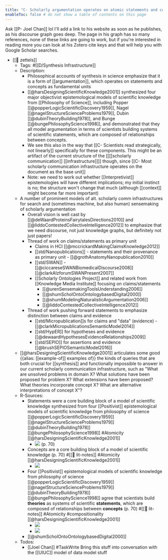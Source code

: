 ```yaml
---
title: "C- Scholarly argumentation operates on atomic statements and concepts as fundamental units"
enableToc: false # do not show a table of contents on this page
---
```

Ask [[P- Joel Chan]] lol I'll add a link to his website as soon as he publishes, as his discourse graph goes deep. The page in his graph has so many references, none of these links are going to work, but if you're interested in reading more you can look at his Zotero cite keys and that will help you with Google Scholar searches.

- [[🌲 zettels]]
    - Tags: #[[D/Synthesis Infrastructure]]
    - Description:
        - Philosophical accounts of synthesis in science emphasize that it is a form of [[argumentation]], which operates on statements and concepts as fundamental units
        - [[@harsDesigningScientificKnowledge2001]] synthesized four major objectivist epistemological models of scientific knowledge from [[Philosophy of Science]], including Popper [[@popperLogicScientificDiscovery1959]], Nagel [[@nagelStructureScienceProblems1979]], Dubin [[@dubinTheoryBuilding1978]], and Bunge [[@bungePhilosophyScience1998]], and demonstrated that they all model argumentation in terms of scientists building systems of scientific statements, which are composed of relationships between concepts.
        - We see this also in the way that [[C- Scientists read strategically, not linearly]] specifically for these components. This might be an artifact of the current structure of the [[[[scholarly communication]] [[infrastructure]]]] though, since [[C- Most scholarly communication infrastructure operates on the document as the base unit]]
        - Note: we need to work out whether [[Interpretivist]] epistemologies will have different implications; my initial instinct is no; the structure won't change that much (although [[context]] might become far more important)
    - A number of prominent models of alt. scholarly comm infrastructures for search and (sometimes machine, but also human) sensemaking of scholarly argumentation
        - Overall vision is well cast by [[@deWaardProteinsFairytalesDirections2010]] and [[@liddoContestedCollectiveIntelligence2012]] to emphasize that we need discourse, not just knowledge graphs, but definitely not just papers!
        - Thread of work on claims/statements as primary unit
            - Claims in HCI [[@mccrickardMakingClaimsKnowledge2012]]
            - [[std/Nanopublications]]  - statements and their provenance as primary unit - [[@grothAnatomyNanopublication2010]]
            - [[std/SWAN]] - [[@ciccareseSWANBiomedicalDiscourse2008]] [[@clarkAlzforumSWANPresent2007]]
            - [[Scholarly Ontologies Project]] and related work from [[Knowledge Media Institute]] focusing on claims/statements
                - [[@urenSensemakingToolsUnderstanding2006]]
                - [[@shumScholOntoOntologybasedDigital2000]]
                - [[@shumModelingNaturalisticArgumentation2006]]
                - [[@liddoContestedCollectiveIntelligence2012]]
        - Thread of work pushing forward statements to emphasize distinction between claims and evidence
            - [[std/Micropublication]]s for claims and "data" (evidence) - [[@clarkMicropublicationsSemanticModel2014]] 
            - [[std/HypER]] for hypotheses and evidence [[@dewaardHypothesesEvidenceRelationships2009]]
            - [[std/SEPIO]] for assertions and evidence [[@brushSEPIOSemanticModel2016]]
    - [[@harsDesigningScientificKnowledge2001]] articulates some good {{alias: [[example-of]] examples of}} the kinds of queries that are both crucial for [[synthesis]] and functionally impossible to answer in our current scholarly communication infrastructure, such as "What are unsolved problems in domain X? What solutions have been proposed for problem X? What extensions have been proposed? What theories incorporate concept X? What are alternative interpretations of concept X"? 
    - R-Sources:
        - Statements were a core building block of a model of scientific knowledge synthesized from four [[Positivist]] epistemological models of scientific knowledge from philosophy of science [[@popperLogicScientificDiscovery1959]] [[@nagelStructureScienceProblems1979]] [[@dubinTheoryBuilding1978]] [[@bungePhilosophyScience1998]]   #Atomicity [[@harsDesigningScientificKnowledge2001]]
            - ![](https://firebasestorage.googleapis.com/v0/b/firescript-577a2.appspot.com/o/imgs%2Fapp%2Fmegacoglab%2FBKdsNedWQB?alt=media&token=8d75e1d8-bd58-439f-a232-a25ebf651691) (p. 70)
        - Concepts are a core building block of a model of scientific knowledge (p. 70) #[[📝 lit-notes]] #Atomicity [[@harsDesigningScientificKnowledge2001]]
            - ![](https://firebasestorage.googleapis.com/v0/b/firescript-577a2.appspot.com/o/imgs%2Fapp%2Fmegacoglab%2FJYjCmS2ftQ?alt=media&token=3752423e-86e7-4c31-931e-498bbd54b14d)
        - Four [[Positivist]] epistemological models of scientific knowledge from philosophy of science [[@popperLogicScientificDiscovery1959]] [[@nagelStructureScienceProblems1979]] [[@dubinTheoryBuilding1978]] [[@bungePhilosophyScience1998]] agree that scientists build __theories__ as systems of scientific __statements__, which are composed of relationships between __concepts__ (p. 70) #[[📝 lit-notes]] #Atomicity #compositionality [[@harsDesigningScientificKnowledge2001]]
            - ![](https://firebasestorage.googleapis.com/v0/b/firescript-577a2.appspot.com/o/imgs%2Fapp%2Fmegacoglab%2FiQqwB1-Ial?alt=media&token=9a46a986-ca6d-4ba8-85f8-f86aab6bf660)
            - ![](https://firebasestorage.googleapis.com/v0/b/firescript-577a2.appspot.com/o/imgs%2Fapp%2Fmegacoglab%2FME-fGcQ9mR?alt=media&token=5881b8ea-a80e-4c5d-a7b0-4099ceafff13)
        - [[@shumScholOntoOntologybasedDigital2000]]
    - Todos:
        - [[Joel Chan]] #TaskWrite Bring this stuff into conversation with the [[UIUC]] model of data model stuff
